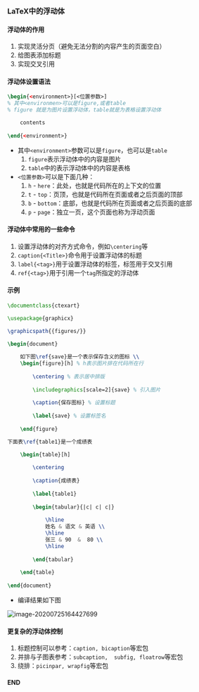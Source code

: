 ### LaTeX中的浮动体



#### 浮动体的作用

1. 实现灵活分页（避免无法分割的内容产生的页面空白）
2. 给图表添加标题
3. 实现交叉引用



#### 浮动体设置语法

```latex
\begin{<environment>}[<位置参数>] 
% 其中<environmen>可以是figure,或者table
% figure 就是为图片设置浮动体，table就是为表格设置浮动体

	contents
	
\end{<environment>}
```

- 其中`<environment>`参数可以是`figure`，也可以是`table`
  1. `figure`表示浮动体中的内容是图片
  2. `table`中的表示浮动体中的内容是表格
- `<位置参数>`可以是下面几种：
  1. `h` - `here`：此处，也就是代码所在的上下文的位置
  2. `t` - `top`：页顶，也就是代码所在页面或者之后页面的顶部
  3. `b` - `bottom`：底部，也就是代码所在页面或者之后页面的底部
  4. `p` - `page`：独立一页，这个页面也称为浮动页面



#### 浮动体中常用的一些命令

1. 设置浮动体的对齐方式命令，例如`\centering`等
2. `caption{<Title>}`命令用于设置浮动体的标题
3. `label{<tag>}`用于设置浮动体的标签，标签用于交叉引用
4. `ref{<tag>}`用于引用一个`tag`所指定的浮动体



#### 示例

```latex
\documentclass{ctexart}

\usepackage{graphicx}

\graphicspath{{figures/}}

\begin{document}
	
	如下图\ref{save}是一个表示保存含义的图标 \\
	\begin{figure}[h] % h表示图片排在代码所在行
		
		\centering % 表示居中排版
		
		\includegraphics[scale=2]{save} % 引入图片
		
		\caption{保存图标} % 设置标题
		
		\label{save} % 设置标签名
		
	\end{figure}

下面表\ref{table1}是一个成绩表

	\begin{table}[h]
		
		\centering
		
		\caption{成绩表}
		
		\label{table1}
		
		\begin{tabular}{|c| c| c|}
			
			\hline			
			姓名 & 语文 & 英语 \\			
			\hline			
			张三 & 90	 &  80 \\			
			\hline
			
		\end{tabular}
		
	\end{table}
	
\end{document}
```

- 编译结果如下图

![image-20200725164427699](https://cdn.jsdelivr.net/gh/Square-John/Image/img/image-20200725164427699.png)





#### 更复杂的浮动体控制

1. 标题控制可以参考：`caption, bicaption`等宏包
2. 并排与子图表参考：`subcaption,  subfig, floatrow`等宏包
3. 绕排：`picinpar, wrapfig`等宏包



#### END

